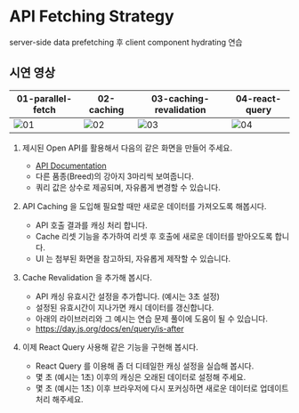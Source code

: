 # API Fetching Strategy

server-side data prefetching 후 client component hydrating 연습

## 시연 영상

|01-parallel-fetch|02-caching|03-caching-revalidation|04-react-query|
|---|---|---|---|
|![01](https://github.com/JOAAAAAAAAAAA/puppy-gallery/assets/116185146/c4fcc449-4fcd-4d9c-bfa2-17a31ad63703)|![02](https://github.com/JOAAAAAAAAAAA/puppy-gallery/assets/116185146/b7135634-16b2-4f0c-b4ff-0b74df9448e4)|![03](https://github.com/JOAAAAAAAAAAA/puppy-gallery/assets/116185146/bb1a72a9-4f8e-4e86-aeef-b91843e74af8)|![04](https://github.com/JOAAAAAAAAAAA/puppy-gallery/assets/116185146/a114f303-fc1a-44be-af59-84819e7f69b4)


1. 제시된 Open API를 활용해서 다음의 같은 화면을 만들어 주세요.
   - [API Documentation]('https://dog.ceo/dog-api/documentation/breed')
   - 다른 품종(Breed)의 강아지 3마리씩 보여줍니다.
   - 쿼리 값은 상수로 제공되며, 자유롭게 변경할 수 있습니다.

2. API Caching 을 도입해 필요할 때만 새로운 데이터를 가져오도록 해봅시다.
   - API 호출 결과를 캐싱 처리 합니다.
   - Cache 리셋 기능을 추가하여 리셋 후 호출에 새로운 데이터를 받아오도록 합니다.
   - UI 는 첨부된 화면을 참고하되, 자유롭게 제작할 수 있습니다.

3. Cache Revalidation 을 추가해 봅시다.
   - API 캐싱 유효시간 설정을 추가합니다. (예시는 3초 설정)
   - 설정된 유효시간이 지나가면 캐시 데이터를 갱신합니다.
   - 아래의 라이브러리와 그 예시는 연습 문제 풀이에 도움이 될 수 있습니다.
   - https://day.js.org/docs/en/query/is-after

4. 이제 React Query 사용해 같은 기능을 구현해 봅시다.
   - React Query 를 이용해 좀 더 디테일한 캐싱 설정을 실습해 봅시다.
   - 몇 초 (예시는 1초) 이후의 캐싱은 오래된 데이터로 설정해 주세요.
   - 몇 초 (예시는 1초) 이후 브라우저에 다시 포커싱하면 새로운 데이터로 업데이트 처리 해주세요.
